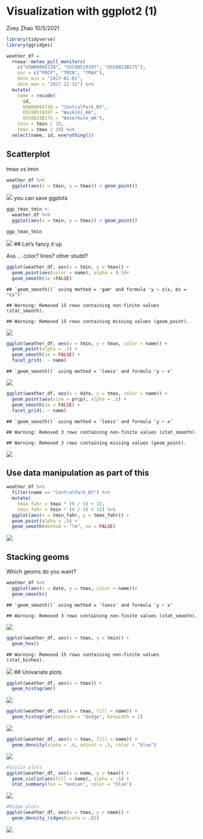 Visualization with ggplot2 (1)
================
Zoey Zhao
10/5/2021

``` r
library(tidyverse)
library(ggridges)
```

``` r
weather_df = 
  rnoaa::meteo_pull_monitors(
    c("USW00094728", "USC00519397", "USS0023B17S"),
    var = c("PRCP", "TMIN", "TMAX"), 
    date_min = "2017-01-01",
    date_max = "2017-12-31") %>%
  mutate(
    name = recode(
      id, 
      USW00094728 = "CentralPark_NY", 
      USC00519397 = "Waikiki_HA",
      USS0023B17S = "Waterhole_WA"),
    tmin = tmin / 10,
    tmax = tmax / 10) %>%
  select(name, id, everything())
```

## Scatterplot

tmax vs tmin

``` r
weather_df %>%
  ggplot(aes(x = tmin, y = tmax)) + geom_point()
```

![](Visualization1_files/figure-gfm/unnamed-chunk-3-1.png)<!-- --> you
can save ggplots

``` r
ggp_tmax_tmin <-
  weather_df %>%
  ggplot(aes(x = tmin, y = tmax)) + geom_point()

ggp_tmax_tmin
```

![](Visualization1_files/figure-gfm/unnamed-chunk-4-1.png)<!-- --> \#\#
Let’s fancy it up

Ass … color? lines? other studd?

``` r
ggplot(weather_df, aes(x = tmin, y = tmax)) + 
  geom_point(aes(color = name), alpha = 0.5)+
  geom_smooth(se =FALSE)
```

    ## `geom_smooth()` using method = 'gam' and formula 'y ~ s(x, bs = "cs")'

    ## Warning: Removed 15 rows containing non-finite values (stat_smooth).

    ## Warning: Removed 15 rows containing missing values (geom_point).

![](Visualization1_files/figure-gfm/unnamed-chunk-5-1.png)<!-- -->

``` r
ggplot(weather_df, aes(x = tmin, y = tmax, color = name)) + 
  geom_point(alpha = .5) +
  geom_smooth(se = FALSE) + 
  facet_grid(. ~ name)
```

    ## `geom_smooth()` using method = 'loess' and formula 'y ~ x'

![](Visualization1_files/figure-gfm/unnamed-chunk-6-1.png)<!-- -->

``` r
ggplot(weather_df, aes(x = date, y = tmax, color = name)) + 
  geom_point(aes(size = prcp), alpha = .5) +
  geom_smooth(se = FALSE) + 
  facet_grid(. ~ name)
```

    ## `geom_smooth()` using method = 'loess' and formula 'y ~ x'

    ## Warning: Removed 3 rows containing non-finite values (stat_smooth).

    ## Warning: Removed 3 rows containing missing values (geom_point).

![](Visualization1_files/figure-gfm/unnamed-chunk-7-1.png)<!-- -->

## Use data manipulation as part of this

``` r
weather_df %>% 
  filter(name == "CentralPark_NY") %>% 
  mutate(
    tmax_fahr = tmax * (9 / 5) + 32,
    tmin_fahr = tmin * (9 / 5) + 32) %>% 
  ggplot(aes(x = tmin_fahr, y = tmax_fahr)) +
  geom_point(alpha = .5) + 
  geom_smooth(method = "lm", se = FALSE)
```

![](Visualization1_files/figure-gfm/unnamed-chunk-8-1.png)<!-- -->

## Stacking geoms

Which geoms do you want?

``` r
weather_df %>%
  ggplot(aes(x = date, y = tmax, color = name))+
  geom_smooth()
```

    ## `geom_smooth()` using method = 'loess' and formula 'y ~ x'

    ## Warning: Removed 3 rows containing non-finite values (stat_smooth).

![](Visualization1_files/figure-gfm/unnamed-chunk-9-1.png)<!-- -->

``` r
ggplot(weather_df, aes(x = tmax, y = tmin)) + 
  geom_hex()
```

    ## Warning: Removed 15 rows containing non-finite values (stat_binhex).

![](Visualization1_files/figure-gfm/unnamed-chunk-10-1.png)<!-- --> \#\#
Univariate plots

``` r
ggplot(weather_df, aes(x = tmax)) + 
  geom_histogram()
```

![](Visualization1_files/figure-gfm/unnamed-chunk-11-1.png)<!-- -->

``` r
ggplot(weather_df, aes(x = tmax, fill = name)) + 
  geom_histogram(position = "dodge", binwidth = 2)
```

![](Visualization1_files/figure-gfm/unnamed-chunk-11-2.png)<!-- -->

``` r
ggplot(weather_df, aes(x = tmax, fill = name)) + 
  geom_density(alpha = .4, adjust = .5, color = "blue")
```

![](Visualization1_files/figure-gfm/unnamed-chunk-11-3.png)<!-- -->

``` r
#Violin plots
ggplot(weather_df, aes(x = name, y = tmax)) + 
  geom_violin(aes(fill = name), alpha = .5) + 
  stat_summary(fun = "median", color = "blue")
```

![](Visualization1_files/figure-gfm/unnamed-chunk-11-4.png)<!-- -->

``` r
#Ridge plots
ggplot(weather_df, aes(x = tmax, y = name)) + 
  geom_density_ridges(scale = .85)
```

![](Visualization1_files/figure-gfm/unnamed-chunk-11-5.png)<!-- -->

